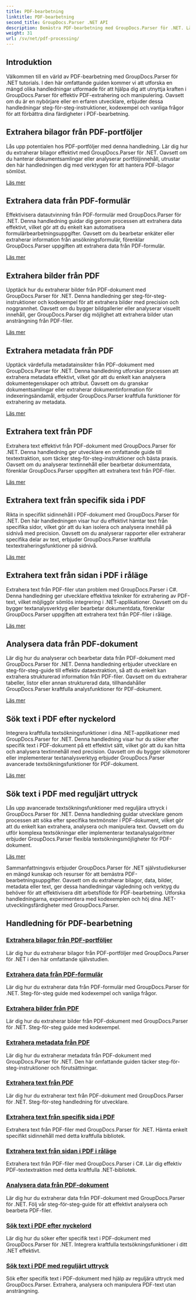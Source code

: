 ```yaml
---
title: PDF-bearbetning
linktitle: PDF-bearbetning
second_title: GroupDocs.Parser .NET API
description: Bemästra PDF-bearbetning med GroupDocs.Parser för .NET. Lär dig att extrahera bilagor, data, bilder, metadata och text effektivt från PDF-filer.
weight: 31
url: /sv/net/pdf-processing/
---
```

## Introduktion

Välkommen till en värld av PDF-bearbetning med GroupDocs.Parser för .NET tutorials. I den här omfattande guiden kommer vi att utforska en mängd olika handledningar utformade för att hjälpa dig att utnyttja kraften i GroupDocs.Parser för effektiv PDF-extrahering och manipulering. Oavsett om du är en nybörjare eller en erfaren utvecklare, erbjuder dessa handledningar steg-för-steg-instruktioner, kodexempel och vanliga frågor för att förbättra dina färdigheter i PDF-bearbetning.

## Extrahera bilagor från PDF-portföljer
Lås upp potentialen hos PDF-portföljer med denna handledning. Lär dig hur du extraherar bilagor effektivt med GroupDocs.Parser för .NET. Oavsett om du hanterar dokumentsamlingar eller analyserar portföljinnehåll, utrustar den här handledningen dig med verktygen för att hantera PDF-bilagor sömlöst.

[Läs mer](./extract-attachments-from-pdf-portfolios/)

## Extrahera data från PDF-formulär
Effektivisera datautvinning från PDF-formulär med GroupDocs.Parser för .NET. Denna handledning guidar dig genom processen att extrahera data effektivt, vilket gör att du enkelt kan automatisera formulärbearbetningsuppgifter. Oavsett om du bearbetar enkäter eller extraherar information från ansökningsformulär, förenklar GroupDocs.Parser uppgiften att extrahera data från PDF-formulär.

[Läs mer](./extract-data-from-pdf-forms/)

## Extrahera bilder från PDF
Upptäck hur du extraherar bilder från PDF-dokument med GroupDocs.Parser för .NET. Denna handledning ger steg-för-steg-instruktioner och kodexempel för att extrahera bilder med precision och noggrannhet. Oavsett om du bygger bildgallerier eller analyserar visuellt innehåll, ger GroupDocs.Parser dig möjlighet att extrahera bilder utan ansträngning från PDF-filer.

[Läs mer](./extract-images-from-pdf/)

## Extrahera metadata från PDF
Upptäck värdefulla metadatainsikter från PDF-dokument med GroupDocs.Parser för .NET. Denna handledning utforskar processen att extrahera metadata effektivt, vilket gör att du enkelt kan analysera dokumentegenskaper och attribut. Oavsett om du granskar dokumentsamlingar eller extraherar dokumentinformation för indexeringsändamål, erbjuder GroupDocs.Parser kraftfulla funktioner för extrahering av metadata.

[Läs mer](./extract-metadata-from-pdf/)

## Extrahera text från PDF
Extrahera text effektivt från PDF-dokument med GroupDocs.Parser för .NET. Denna handledning ger utvecklare en omfattande guide till textextraktion, som täcker steg-för-steg-instruktioner och bästa praxis. Oavsett om du analyserar textinnehåll eller bearbetar dokumentdata, förenklar GroupDocs.Parser uppgiften att extrahera text från PDF-filer.

[Läs mer](./extract-text-from-pdf/)

## Extrahera text från specifik sida i PDF
Rikta in specifikt sidinnehåll i PDF-dokument med GroupDocs.Parser för .NET. Den här handledningen visar hur du effektivt hämtar text från specifika sidor, vilket gör att du kan isolera och analysera innehåll på sidnivå med precision. Oavsett om du analyserar rapporter eller extraherar specifika delar av text, erbjuder GroupDocs.Parser kraftfulla textextraheringsfunktioner på sidnivå.

[Läs mer](./extract-text-from-specific-page-in-pdf/)

## Extrahera text från sidan i PDF i råläge
Extrahera text från PDF-filer utan problem med GroupDocs.Parser i C#. Denna handledning ger utvecklare effektiva tekniker för extrahering av PDF-text, vilket möjliggör sömlös integrering i .NET-applikationer. Oavsett om du bygger textanalysverktyg eller bearbetar dokumentdata, förenklar GroupDocs.Parser uppgiften att extrahera text från PDF-filer i råläge.

[Läs mer](./extract-text-from-page-in-pdf-in-raw-mode/)

## Analysera data från PDF-dokument
Lär dig hur du analyserar och bearbetar data från PDF-dokument med GroupDocs.Parser för .NET. Denna handledning erbjuder utvecklare en steg-för-steg-guide till effektiv dataextraktion, så att du enkelt kan extrahera strukturerad information från PDF-filer. Oavsett om du extraherar tabeller, listor eller annan strukturerad data, tillhandahåller GroupDocs.Parser kraftfulla analysfunktioner för PDF-dokument.

[Läs mer](./parse-data-from-pdf-documents/)

## Sök text i PDF efter nyckelord
Integrera kraftfulla textsökningsfunktioner i dina .NET-applikationer med GroupDocs.Parser for .NET. Denna handledning visar hur du söker efter specifik text i PDF-dokument på ett effektivt sätt, vilket gör att du kan hitta och analysera textinnehåll med precision. Oavsett om du bygger sökmotorer eller implementerar textanalysverktyg erbjuder GroupDocs.Parser avancerade textsökningsfunktioner för PDF-dokument.

[Läs mer](./search-text-in-pdf-by-keyword/)

## Sök text i PDF med reguljärt uttryck
Lås upp avancerade textsökningsfunktioner med reguljära uttryck i GroupDocs.Parser för .NET. Denna handledning guidar utvecklare genom processen att söka efter specifika textmönster i PDF-dokument, vilket gör att du enkelt kan extrahera, analysera och manipulera text. Oavsett om du utför komplexa textsökningar eller implementerar textanalysalgoritmer erbjuder GroupDocs.Parser flexibla textsökningsmöjligheter för PDF-dokument.

[Läs mer](./search-text-in-pdf-by-regular-expression/)

Sammanfattningsvis erbjuder GroupDocs.Parser för .NET självstudiekurser en mängd kunskap och resurser för att bemästra PDF-bearbetningsuppgifter. Oavsett om du extraherar bilagor, data, bilder, metadata eller text, ger dessa handledningar vägledning och verktyg du behöver för att effektivisera ditt arbetsflöde för PDF-bearbetning. Utforska handledningarna, experimentera med kodexemplen och höj dina .NET-utvecklingsfärdigheter med GroupDocs.Parser.
## Handledning för PDF-bearbetning
### [Extrahera bilagor från PDF-portföljer](./extract-attachments-from-pdf-portfolios/)
Lär dig hur du extraherar bilagor från PDF-portföljer med GroupDocs.Parser för .NET i den här omfattande självstudien.
### [Extrahera data från PDF-formulär](./extract-data-from-pdf-forms/)
Lär dig hur du extraherar data från PDF-formulär med GroupDocs.Parser för .NET. Steg-för-steg guide med kodexempel och vanliga frågor.
### [Extrahera bilder från PDF](./extract-images-from-pdf/)
Lär dig hur du extraherar bilder från PDF-dokument med GroupDocs.Parser för .NET. Steg-för-steg guide med kodexempel.
### [Extrahera metadata från PDF](./extract-metadata-from-pdf/)
Lär dig hur du extraherar metadata från PDF-dokument med GroupDocs.Parser för .NET. Den här omfattande guiden täcker steg-för-steg-instruktioner och förutsättningar.
### [Extrahera text från PDF](./extract-text-from-pdf/)
Lär dig hur du extraherar text från PDF-dokument med GroupDocs.Parser för .NET. Steg-för-steg handledning för utvecklare.
### [Extrahera text från specifik sida i PDF](./extract-text-from-specific-page-in-pdf/)
Extrahera text från PDF-filer med GroupDocs.Parser för .NET. Hämta enkelt specifikt sidinnehåll med detta kraftfulla bibliotek.
### [Extrahera text från sidan i PDF i råläge](./extract-text-from-page-in-pdf-in-raw-mode/)
Extrahera text från PDF-filer med GroupDocs.Parser i C#. Lär dig effektiv PDF-textextraktion med detta kraftfulla .NET-bibliotek.
### [Analysera data från PDF-dokument](./parse-data-from-pdf-documents/)
Lär dig hur du extraherar data från PDF-dokument med GroupDocs.Parser för .NET. Följ vår steg-för-steg-guide för att effektivt analysera och bearbeta PDF-filer.
### [Sök text i PDF efter nyckelord](./search-text-in-pdf-by-keyword/)
Lär dig hur du söker efter specifik text i PDF-dokument med GroupDocs.Parser för .NET. Integrera kraftfulla textsökningsfunktioner i ditt .NET effektivt.
### [Sök text i PDF med reguljärt uttryck](./search-text-in-pdf-by-regular-expression/)
Sök efter specifik text i PDF-dokument med hjälp av reguljära uttryck med GroupDocs.Parser. Extrahera, analysera och manipulera PDF-text utan ansträngning.